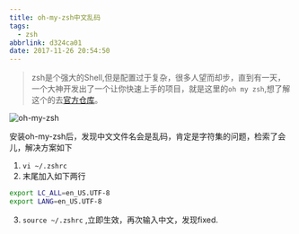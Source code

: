 ```yaml
---
title: oh-my-zsh中文乱码
tags:
  - zsh
abbrlink: d324ca01
date: 2017-11-26 20:54:50
---
```

> zsh是个强大的Shell,但是配置过于复杂，很多人望而却步，直到有一天，一个大神开发出了一个让你快速上手的项目，就是这里的`oh my zsh`,想了解这个的去[官方仓库](https://github.com/robbyrussell/oh-my-zsh)。

![oh-my-zsh](http://static.1991421.cn/blog/2017-11-26-132719.jpg)

安装oh-my-zsh后，发现中文文件名会是乱码，肯定是字符集的问题，检索了会儿，解决方案如下

1. `vi ~/.zshrc`
2. 末尾加入如下两行
```bash
export LC_ALL=en_US.UTF-8  
export LANG=en_US.UTF-8
```
3. `source ~/.zshrc` ,立即生效，再次输入中文，发现fixed.

